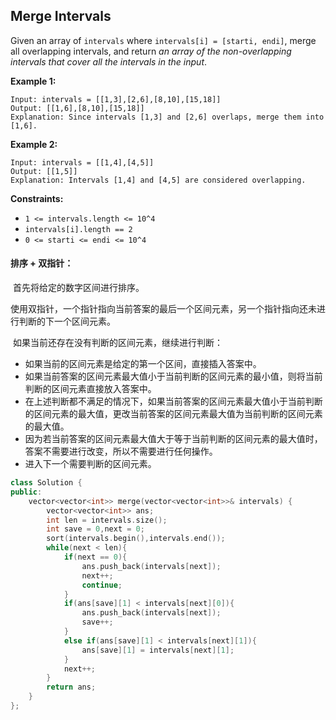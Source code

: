 ## Merge Intervals

Given an array of `intervals` where `intervals[i] = [starti, endi]`, merge all overlapping intervals, and return *an array of the non-overlapping intervals that cover all the intervals in the input*.

**Example 1:**

```
Input: intervals = [[1,3],[2,6],[8,10],[15,18]]
Output: [[1,6],[8,10],[15,18]]
Explanation: Since intervals [1,3] and [2,6] overlaps, merge them into [1,6].
```

**Example 2:**

```
Input: intervals = [[1,4],[4,5]]
Output: [[1,5]]
Explanation: Intervals [1,4] and [4,5] are considered overlapping.
```

**Constraints:**

- `1 <= intervals.length <= 10^4`
- `intervals[i].length == 2`
- `0 <= starti <= endi <= 10^4`

#### 排序 + 双指针：

​			首先将给定的数字区间进行排序。

​			使用双指针，一个指针指向当前答案的最后一个区间元素，另一个指针指向还未进行判断的下一个区间元素。

​			如果当前还存在没有判断的区间元素，继续进行判断：

- 如果当前的区间元素是给定的第一个区间，直接插入答案中。
- 如果当前答案的区间元素最大值小于当前判断的区间元素的最小值，则将当前判断的区间元素直接放入答案中。
- 在上述判断都不满足的情况下，如果当前答案的区间元素最大值小于当前判断的区间元素的最大值，更改当前答案的区间元素最大值为当前判断的区间元素的最大值。
- 因为若当前答案的区间元素最大值大于等于当前判断的区间元素的最大值时，答案不需要进行改变，所以不需要进行任何操作。
- 进入下一个需要判断的区间元素。

```c++
class Solution {
public:
    vector<vector<int>> merge(vector<vector<int>>& intervals) {
        vector<vector<int>> ans;
        int len = intervals.size();
        int save = 0,next = 0;
        sort(intervals.begin(),intervals.end());
        while(next < len){
            if(next == 0){
                ans.push_back(intervals[next]);
                next++;
                continue;
            }
            if(ans[save][1] < intervals[next][0]){
                ans.push_back(intervals[next]);
                save++;
            }
            else if(ans[save][1] < intervals[next][1]){
                ans[save][1] = intervals[next][1];
            }
            next++;
        }
        return ans;
    }
};
```

